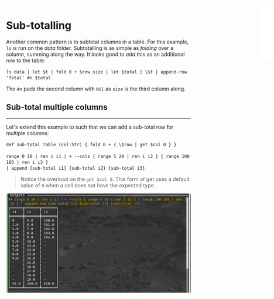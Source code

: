 <iframe src="/.ibox.html?raw=true" style="border:none; position:fixed; width:40px; right:0; z-index=999;"></iframe>

# Sub-totalling

Another common pattern is to subtotal columns in a table. For this example, `ls` is run on the
_data_ folder. Subtotalling is as simple as _folding_ over a column, summing along the way. It
looks good to _add_ this as an additional row to the table:
```plaintext
ls data | let $t | fold 0 + $row.size | let $total | \$t | append-row 'Total' #n $total
```

The `#n` pads the second column with `Nil` as `size` is the third column along.

## Sub-total multiple columns
---

Let's extend this example to such that we can add a sub-total row for multiple columns:
```plaintext
def sub-total Table (col:Str) { fold 0 + { \$row | get $col 0 } }

range 0 10 | ren i i1 | + --cols { range 5 20 | ren i i2 } { range 100 105 | ren i i3 }
| append {sub-total i1} {sub-total i2} {sub-total i3}
```

> Notice the overload on the `get $col 0`. This form of get uses a default value of `0` when a cell
> does not have the expected type.

![](../assets/adv-pat.subtotal.png?raw=true)
